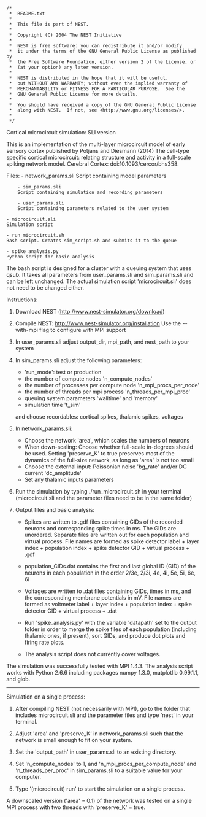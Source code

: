     /*
     *  README.txt
     *
     *  This file is part of NEST.
     *
     *  Copyright (C) 2004 The NEST Initiative
     *
     *  NEST is free software: you can redistribute it and/or modify
     *  it under the terms of the GNU General Public License as published by
     *  the Free Software Foundation, either version 2 of the License, or
     *  (at your option) any later version.
     *
     *  NEST is distributed in the hope that it will be useful,
     *  but WITHOUT ANY WARRANTY; without even the implied warranty of
     *  MERCHANTABILITY or FITNESS FOR A PARTICULAR PURPOSE.  See the
     *  GNU General Public License for more details.
     *
     *  You should have received a copy of the GNU General Public License
     *  along with NEST.  If not, see <http://www.gnu.org/licenses/>.
     *
     */


Cortical microcircuit simulation: SLI version

This is an implementation of the multi-layer microcircuit model of early
sensory cortex published by Potjans and Diesmann (2014) The cell-type specific
cortical microcircuit: relating structure and activity in a full-scale spiking
network model. Cerebral Cortex: doi:10.1093/cercor/bhs358.


Files:
	- network_params.sli
	Script containing model parameters

        - sim_params.sli
        Script containing simulation and recording parameters

        - user_params.sli
        Script containing parameters related to the user system

	- microcircuit.sli
	Simulation script

	- run_microcircuit.sh
	Bash script. Creates sim_script.sh and submits it to the queue

	- spike_analysis.py
	Python script for basic analysis

The bash script is designed for a cluster with a queuing system that uses qsub.
It takes all parameters from user_params.sli and sim_params.sli and can be left
unchanged. The actual simulation script 'microcircuit.sli' does not need to be
changed either.


Instructions:

1. Download NEST (http://www.nest-simulator.org/download)

2. Compile NEST: http://www.nest-simulator.org/installation
   Use the --with-mpi flag to configure with MPI support

3. In user_params.sli adjust output_dir, mpi_path, and nest_path to your system

4. In sim_params.sli adjust the following parameters:

   - 'run_mode': test or production
   - the number of compute nodes 'n_compute_nodes'
   - the number of processes per compute node 'n_mpi_procs_per_node'
   - the number of threads per mpi process 'n_threads_per_mpi_proc'
   - queuing system parameters 'walltime' and 'memory'
   - simulation time 't_sim'

   and choose recordables: cortical spikes, thalamic spikes, voltages

5. In network_params.sli:

   - Choose the network 'area', which scales the numbers of neurons
   - When down-scaling: Choose whether full-scale in-degrees should be used.
     Setting 'preserve_K' to true preserves most of the dynamics of the
     full-size network, as long as 'area' is not too small
   - Choose the external input: Poissonian noise 'bg_rate' and/or DC current
     'dc_amplitude'
   - Set any thalamic inputs parameters

6. Run the simulation by typing ./run_microcircuit.sh in your terminal
   (microcircuit.sli and the parameter files need to be in the same folder)

7. Output files and basic analysis:
   
   - Spikes are written to .gdf files containing GIDs of the recorded neurons
     and corresponding spike times in ms. The GIDs are unordered.
     Separate files are written out for each population and virtual process.
     File names are formed as spike detector label + layer index + population
     index + spike detector GID + virtual process + .gdf
   - population_GIDs.dat contains the first and last global ID (GID) of the
     neurons in each population in the order 2/3e, 2/3i, 4e, 4i, 5e, 5i, 6e, 6i
   - Voltages are written to .dat files containing GIDs, times in ms, and the
     corresponding membrane potentials in mV. File names are formed as
     voltmeter label + layer index + population index + spike detector GID +
     virtual process + .dat

   - Run 'spike_analysis.py' with the variable 'datapath' set to the output
     folder in order to merge the spike files of each population (including
     thalamic ones, if present), sort GIDs, and produce dot plots and firing
     rate plots.
   - The analysis script does not currently cover voltages.
    
The simulation was successfully tested with MPI 1.4.3.
The analysis script works with Python 2.6.6 including packages numpy 1.3.0,
matplotlib 0.99.1.1, and glob.

---------------------------------------------------

Simulation on a single process:

1. After compiling NEST (not necessarily with MPI), go to the folder that
   includes microcircuit.sli and the parameter files and type 'nest' in your
   terminal.

2. Adjust 'area' and 'preserve_K' in network_params.sli such that the network
   is small enough to fit on your system. 

3. Set the 'output_path' in user_params.sli to an existing directory.

5. Set 'n_compute_nodes' to 1, and 'n_mpi_procs_per_compute_node' and
   'n_threads_per_proc' in sim_params.sli to a suitable value for your computer.

4. Type '(microcircuit) run' to start the simulation on a single process.

A downscaled version ('area' = 0.1) of the network was tested on a single
MPI process with two threads with 'preserve_K' = true. 

